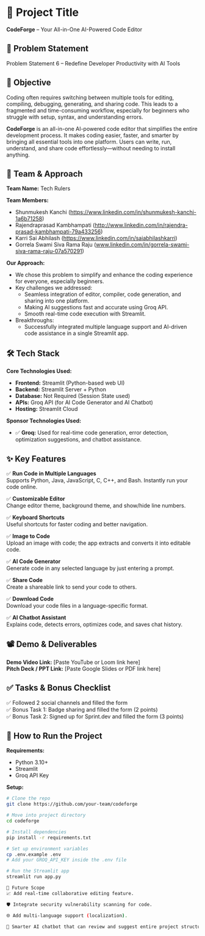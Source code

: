 # 🚀 Project Title
**CodeForge** – Your All-in-One AI-Powered Code Editor

## 📌 Problem Statement
Problem Statement 6 – Redefine Developer Productivity with AI Tools

## 🎯 Objective
Coding often requires switching between multiple tools for editing, compiling, debugging, generating, and sharing code. This leads to a fragmented and time-consuming workflow, especially for beginners who struggle with setup, syntax, and understanding errors.

**CodeForge** is an all-in-one AI-powered code editor that simplifies the entire development process. It makes coding easier, faster, and smarter by bringing all essential tools into one platform. Users can write, run, understand, and share code effortlessly—without needing to install anything.

## 🧠 Team & Approach
**Team Name:** Tech Rulers

**Team Members:**
- Shunmukesh Kanchi (https://www.linkedin.com/in/shunmukesh-kanchi-1a6b71258)
- Rajendraprasad Kambhampati (http://www.linkedin.com/in/rajendra-prasad-kambhampati-79a433256)
- Karri Sai Abhilash (https://www.linkedin.com/in/saiabhilashkarri)
- Gorrela Swami Siva Rama Raju (www.linkedin.com/in/gorrela-swami-siva-rama-raju-07a570291)

**Our Approach:**
- We chose this problem to simplify and enhance the coding experience for everyone, especially beginners.
- Key challenges we addressed:
  - Seamless integration of editor, compiler, code generation, and sharing into one platform.
  - Making AI suggestions fast and accurate using Groq API.
  - Smooth real-time code execution with Streamlit.
- Breakthroughs:
  - Successfully integrated multiple language support and AI-driven code assistance in a single Streamlit app.

## 🛠️ Tech Stack
**Core Technologies Used:**
- **Frontend:** Streamlit (Python-based web UI)
- **Backend:** Streamlit Server + Python
- **Database:** Not Required (Session State used)
- **APIs:** Groq API (for AI Code Generator and AI Chatbot)
- **Hosting:** Streamlit Cloud

**Sponsor Technologies Used:**
- ✅ **Groq:** Used for real-time code generation, error detection, optimization suggestions, and chatbot assistance.
  
## ✨ Key Features

✅ **Run Code in Multiple Languages**  
Supports Python, Java, JavaScript, C, C++, and Bash. Instantly run your code online.

✅ **Customizable Editor**  
Change editor theme, background theme, and show/hide line numbers.

✅ **Keyboard Shortcuts**  
Useful shortcuts for faster coding and better navigation.

✅ **Image to Code**  
Upload an image with code; the app extracts and converts it into editable code.

✅ **AI Code Generator**  
Generate code in any selected language by just entering a prompt.

✅ **Share Code**  
Create a shareable link to send your code to others.

✅ **Download Code**  
Download your code files in a language-specific format.

✅ **AI Chatbot Assistant**  
Explains code, detects errors, optimizes code, and saves chat history.

## 📽️ Demo & Deliverables
**Demo Video Link:** [Paste YouTube or Loom link here]  
**Pitch Deck / PPT Link:** [Paste Google Slides or PDF link here]

## ✅ Tasks & Bonus Checklist
✅ Followed 2 social channels and filled the form  
✅ Bonus Task 1: Badge sharing and filled the form (2 points)  
✅ Bonus Task 2: Signed up for Sprint.dev and filled the form (3 points)

## 🧪 How to Run the Project

**Requirements:**
- Python 3.10+
- Streamlit
- Groq API Key

**Setup:**
```bash
# Clone the repo
git clone https://github.com/your-team/codeforge

# Move into project directory
cd codeforge

# Install dependencies
pip install -r requirements.txt

# Set up environment variables
cp .env.example .env
# Add your GROQ_API_KEY inside the .env file

# Run the Streamlit app
streamlit run app.py

🧬 Future Scope
📈 Add real-time collaborative editing feature.

🛡️ Integrate security vulnerability scanning for code.

🌐 Add multi-language support (localization).

🧠 Smarter AI chatbot that can review and suggest entire project structures.
